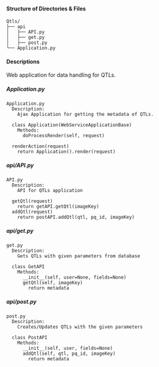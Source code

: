 
#### Structure of Directories & Files
```
Qtls/
├── api
│   ├── API.py
│   ├── get.py
│   ├── post.py
└── Application.py
```


#### Descriptions

Web application for data handling for QTLs.

##### Application.py
```
Application.py
  Description:
    Ajax Application for getting the metadata of QTLs.

  class Application(WebServiceApplicationBase)
    Methods:
      doProcessRender(self, request)
  
  renderAction(request)
    return Application().render(request)
```


##### api/API.py
```
API.py
  Description:
    API for QTLs application

  getQtl(request)
    return getAPI.getQtl(imageKey)
  addQtl(request)
    return postAPI.addQtl(qtl, pq_id, imageKey)
```


##### api/get.py
```
get.py
  Description:
    Gets QTLs with given parameters from database

  class GetAPI
    Methods:
      __init__(self, user=None, fields=None)
      getQtl(self, imageKey)
        return metadata
```


##### api/post.py
```
post.py
  Description:
    Creates/Updates QTLs with the given parameters

  class PostAPI
    Methods:
      __init__(self, user, fields=None)
      addQtl(self, qtl, pq_id, imageKey)
        return metadata
```


